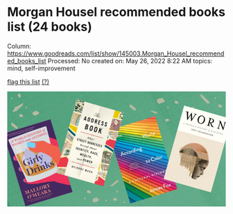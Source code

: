# Morgan Housel recommended books list (24 books)

Column: https://www.goodreads.com/list/show/145003.Morgan_Housel_recommended_books_list
Processed: No
created on: May 26, 2022 8:22 AM
topics: mind, self-improvement

[flag this list](https://www.goodreads.com/list/show/145003.Morgan_Housel_recommended_books_list#) [(?)](https://www.goodreads.com/list/show/145003.Morgan_Housel_recommended_books_list#)

![](Morgan%20Housel%20recommended%20books%20list%20(24%20books)%20cae1e264ec874a858ac36b14123b3457/2345.jpg)